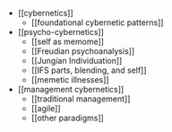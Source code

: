 - [[cybernetics]]
	- [[foundational cybernetic patterns]]
- [[psycho-cybernetics]]
	- [[self as memome]]
	- [[Freudian psychoanalysis]]
	- [[Jungian Individuation]]
	- [[IFS parts, blending, and self]]
	- [[memetic illnesses]]
- [[management cybernetics]]
	- [[traditional management]]
	- [[agile]]
	- [[other paradigms]]
